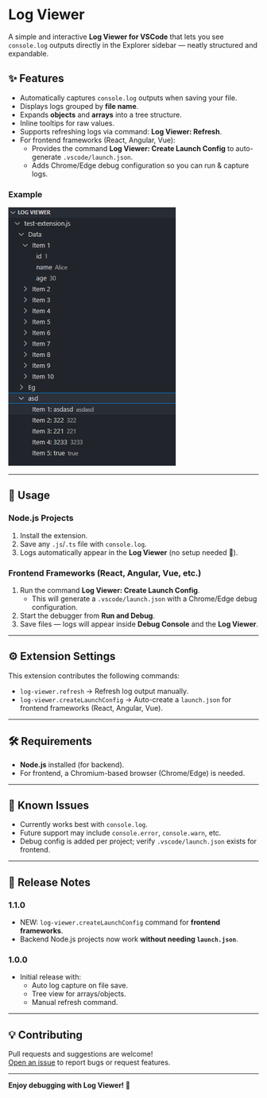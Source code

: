 # Log Viewer

A simple and interactive **Log Viewer for VSCode** that lets you see `console.log` outputs directly in the Explorer sidebar — neatly structured and expandable.

## ✨ Features

- Automatically captures `console.log` outputs when saving your file.
- Displays logs grouped by **file name**.
- Expands **objects** and **arrays** into a tree structure.
- Inline tooltips for raw values.
- Supports refreshing logs via command: **Log Viewer: Refresh**.
- For frontend frameworks (React, Angular, Vue):
  - Provides the command **Log Viewer: Create Launch Config** to auto-generate `.vscode/launch.json`.
  - Adds Chrome/Edge debug configuration so you can run & capture logs.

### Example

![Log Viewer Screenshot](images/log-viewer-screenshot.png)

---

## 🚀 Usage

### Node.js Projects

1. Install the extension.
2. Save any `.js`/`.ts` file with `console.log`.
3. Logs automatically appear in the **Log Viewer** (no setup needed 🎉).

### Frontend Frameworks (React, Angular, Vue, etc.)

1. Run the command **Log Viewer: Create Launch Config**.
   - This will generate a `.vscode/launch.json` with a Chrome/Edge debug configuration.
2. Start the debugger from **Run and Debug**.
3. Save files — logs will appear inside **Debug Console** and the **Log Viewer**.

---

## ⚙️ Extension Settings

This extension contributes the following commands:

- `log-viewer.refresh` → Refresh log output manually.
- `log-viewer.createLaunchConfig` → Auto-create a `launch.json` for frontend frameworks (React, Angular, Vue).

---

## 🛠 Requirements

- **Node.js** installed (for backend).
- For frontend, a Chromium-based browser (Chrome/Edge) is needed.

---

## 📌 Known Issues

- Currently works best with `console.log`.
- Future support may include `console.error`, `console.warn`, etc.
- Debug config is added per project; verify `.vscode/launch.json` exists for frontend.

---

## 📖 Release Notes

### 1.1.0

- NEW: `log-viewer.createLaunchConfig` command for **frontend frameworks**.
- Backend Node.js projects now work **without needing `launch.json`**.

### 1.0.0

- Initial release with:
  - Auto log capture on file save.
  - Tree view for arrays/objects.
  - Manual refresh command.

---

## 💡 Contributing

Pull requests and suggestions are welcome!  
[Open an issue](https://github.com/Devamchaudhari/log-viewer) to report bugs or request features.

---

**Enjoy debugging with Log Viewer! 🎉**

